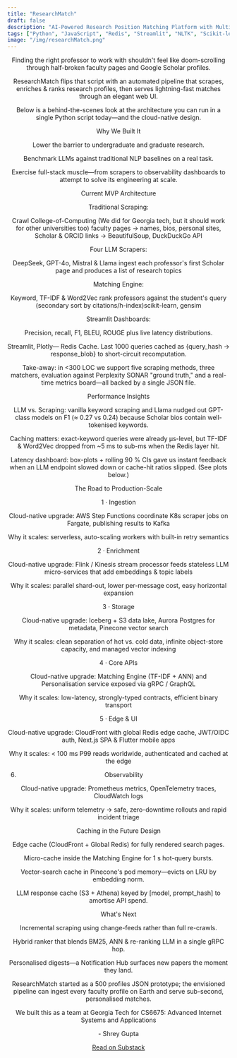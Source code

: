 ```yaml
---
title: "ResearchMatch"
draft: false
description: "AI-Powered Research Position Matching Platform with Multi-LLM Evaluation"
tags: ["Python", "JavaScript", "Redis", "Streamlit", "NLTK", "Scikit-learn", "OpenAI", "DeepSeek", "Mistral", "Llama", "AWS", "Kubernetes", "Kafka", "Flink", "Pinecone"]
image: "/img/researchMatch.png"
---
```


<div class="substack-post-embed" style="text-align: center; margin: 0 auto; max-width: 800px;"><p lang="en">Finding the right professor to work with shouldn't feel like doom-scrolling through half-broken faculty pages and Google Scholar profiles. 

ResearchMatch flips that script with an automated pipeline that scrapes, enriches & ranks research profiles, then serves lightning-fast matches through an elegant web UI.

Below is a behind-the-scenes look at the architecture you can run in a single Python script today—and the cloud-native design.

Why We Built It

Lower the barrier to undergraduate and graduate research.

Benchmark LLMs against traditional NLP baselines on a real task.

Exercise full-stack muscle—from scrapers to observability dashboards to attempt to solve its engineering at scale.

Current MVP Architecture

Traditional Scraping:

Crawl College-of-Computing (We did for Georgia tech, but it should work for other universities too) faculty pages → names, bios, personal sites, Scholar & ORCID links → BeautifulSoup, DuckDuckGo API

Four LLM Scrapers:

DeepSeek, GPT-4o, Mistral & Llama ingest each professor's first Scholar page and produces a list of research topics

Matching Engine:

Keyword, TF-IDF & Word2Vec rank professors against the student's query (secondary sort by citations/h-index)scikit-learn, gensim

Streamlit Dashboards:

Precision, recall, F1, BLEU, ROUGE plus live latency distributions.

Streamlit, Plotly— Redis Cache. Last 1000 queries cached as {query_hash → response_blob} to short-circuit recomputation.

Take-away: in <300 LOC we support five scraping methods, three matchers, evaluation against Perplexity SONAR "ground truth," and a real-time metrics board—all backed by a single JSON file.

Performance Insights

LLM vs. Scraping: vanilla keyword scraping and Llama nudged out GPT-class models on F1 (≈ 0.27 vs 0.24) because Scholar bios contain well-tokenised keywords.

Caching matters: exact-keyword queries were already µs-level, but TF-IDF & Word2Vec dropped from ~5 ms to sub-ms when the Redis layer hit.

Latency dashboard: box-plots + rolling 90 % CIs gave us instant feedback when an LLM endpoint slowed down or cache-hit ratios slipped. (See plots below.)

The Road to Production-Scale

1 · Ingestion

Cloud-native upgrade: AWS Step Functions coordinate K8s scraper jobs on Fargate, publishing results to Kafka

Why it scales: serverless, auto-scaling workers with built-in retry semantics

2 · Enrichment

Cloud-native upgrade: Flink / Kinesis stream processor feeds stateless LLM micro-services that add embeddings & topic labels

Why it scales: parallel shard-out, lower per-message cost, easy horizontal expansion

3 · Storage

Cloud-native upgrade: Iceberg + S3 data lake, Aurora Postgres for metadata, Pinecone vector search

Why it scales: clean separation of hot vs. cold data, infinite object-store capacity, and managed vector indexing

4 · Core APIs

Cloud-native upgrade: Matching Engine (TF-IDF + ANN) and Personalisation service exposed via gRPC / GraphQL

Why it scales: low-latency, strongly-typed contracts, efficient binary transport

5 · Edge & UI

Cloud-native upgrade: CloudFront with global Redis edge cache, JWT/OIDC auth, Next.js SPA & Flutter mobile apps

Why it scales: < 100 ms P99 reads worldwide, authenticated and cached at the edge

6. Observability

Cloud-native upgrade: Prometheus metrics, OpenTelemetry traces, CloudWatch logs

Why it scales: uniform telemetry → safe, zero-downtime rollouts and rapid incident triage

Caching in the Future Design

Edge cache (CloudFront + Global Redis) for fully rendered search pages.

Micro-cache inside the Matching Engine for 1 s hot-query bursts.

Vector-search cache in Pinecone's pod memory—evicts on LRU by embedding norm.

LLM response cache (S3 + Athena) keyed by [model, prompt_hash] to amortise API spend.

What's Next

Incremental scraping using change-feeds rather than full re-crawls.

Hybrid ranker that blends BM25, ANN & re-ranking LLM in a single gRPC hop.

Personalised digests—a Notification Hub surfaces new papers the moment they land.

ResearchMatch started as a 500 profiles JSON prototype; the envisioned pipeline can ingest every faculty profile on Earth and serve sub-second, personalised matches.

We built this as a team at Georgia Tech for CS6675: Advanced Internet Systems and Applications</p><p> - Shrey Gupta</p><a data-comment-link href="https://substack.com/profile/197564043-shrey-gupta/note/c-120214927">Read on Substack</a></div><script async src="https://substack.com/embedjs/embed.js" charset="utf-8"></script>

